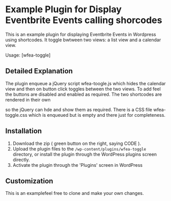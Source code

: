 # Example Plugin for Display Eventbrite Events calling shorcodes #
This is an example plugin for displaying Eventbrite Events in Wordpress using shortcodes.
It toggle bwtween two views: a list view and a calendar view.

Usage: [wfea-toggle]

## Detailed Explanation ##
The plugin enqueue a jQuery script wfea-toogle.js  which hides the calendar view and then on button click toggles between the two views.
To add feel the buttons are disabled and enabled as required.
The two shortcodes are rendered in their own <div> so the jQuery can hde and show them as required.
There is a CSS file wfea-toggle.css which is enqueued but is empty and there just for completeness.


## Installation ##
1. Download the zip ( green button on the right, saying CODE ).
2. Upload the plugin files to the `/wp-content/plugins/wfea-toggle` directory, or install the plugin through the WordPress plugins screen directly.
3. Activate the plugin through the 'Plugins' screen in WordPress

## Customization ##
This is an examplefeel free to clone and make your own changes.

